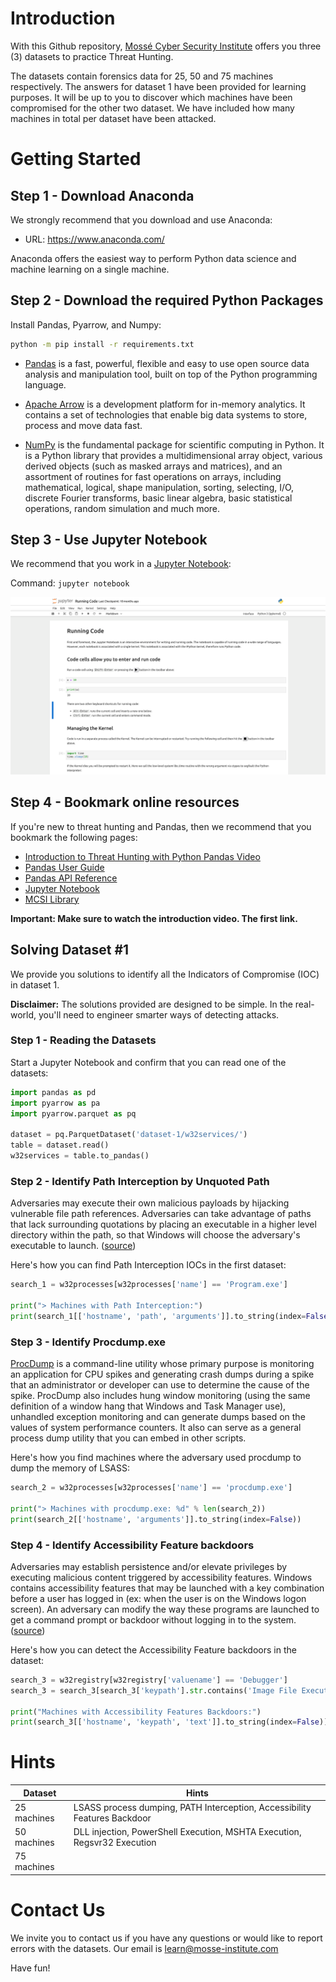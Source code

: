 # Introduction

With this Github repository, [Mossé Cyber Security Institute](https://www.mosse-institute.com/) offers you three (3) datasets to practice Threat Hunting.

The datasets contain forensics data for 25, 50 and 75 machines respectively. The answers for dataset 1 have been provided for learning purposes. It will be up to you to discover which machines have been compromised for the other two dataset. We have included how many machines in total per dataset have been attacked.

# Getting Started

## Step 1 - Download Anaconda

We strongly recommend that you download and use Anaconda:

* URL: https://www.anaconda.com/

Anaconda offers the easiest way to perform Python data science and machine learning on a single machine.

## Step 2 - Download the required Python Packages

Install Pandas, Pyarrow, and Numpy:

```bash
python -m pip install -r requirements.txt
```

- [Pandas](https://pandas.pydata.org/) is a fast, powerful, flexible and easy to use open source data analysis and manipulation tool, built on top of the Python programming language.

* [Apache Arrow](https://arrow.apache.org/docs/python/index.html) is a development platform for in-memory analytics. It contains a set of technologies that enable big data systems to store, process and move data fast.

- [NumPy](https://numpy.org/doc/stable/) is the fundamental package for scientific computing in Python. It is a Python library that provides a multidimensional array object, various derived objects (such as masked arrays and matrices), and an assortment of routines for fast operations on arrays, including mathematical, logical, shape manipulation, sorting, selecting, I/O, discrete Fourier transforms, basic linear algebra, basic statistical operations, random simulation and much more.

## Step 3 - Use Jupyter Notebook

We recommend that you work in a [Jupyter Notebook](https://jupyter-notebook.readthedocs.io/en/latest/):

Command: `jupyter notebook`

![](notebook-running-code.png)

## Step 4 - Bookmark online resources

If you're new to threat hunting and Pandas, then we recommend that you bookmark the following pages:

- [Introduction to Threat Hunting with Python Pandas Video](https://www.youtube.com/watch?v=YS_tT2NfLH0&ab_channel=Moss%C3%A9CyberSecurityInstitute)
- [Pandas User Guide](https://pandas.pydata.org/docs/user_guide/index.html)
- [Pandas API Reference](https://pandas.pydata.org/docs/reference/index.html)
- [Jupyter Notebook](https://jupyter-notebook.readthedocs.io/en/latest/)
- [MCSI Library](https://library.mosse-institute.com/cyber-domains/threat-hunting.html)

**Important: Make sure to watch the introduction video. The first link.**

## Solving Dataset #1

We provide you solutions to identify all the Indicators of Compromise (IOC) in dataset 1.

**Disclaimer:** The solutions provided are designed to be simple. In the real-world, you'll need to engineer smarter ways of detecting attacks.

### Step 1 - Reading the Datasets

Start a Jupyter Notebook and confirm that you can read one of the datasets:

```Python
import pandas as pd
import pyarrow as pa
import pyarrow.parquet as pq

dataset = pq.ParquetDataset('dataset-1/w32services/')
table = dataset.read()
w32services = table.to_pandas()
```

### Step 2 - Identify Path Interception by Unquoted Path

Adversaries may execute their own malicious payloads by hijacking vulnerable file path references. Adversaries can take advantage of paths that lack surrounding quotations by placing an executable in a higher level directory within the path, so that Windows will choose the adversary's executable to launch. ([source](https://attack.mitre.org/techniques/T1574/009/))

Here's how you can find Path Interception IOCs in the first dataset:

```python
search_1 = w32processes[w32processes['name'] == 'Program.exe']

print("> Machines with Path Interception:")
print(search_1[['hostname', 'path', 'arguments']].to_string(index=False))
```

### Step 3 - Identify Procdump.exe

[ProcDump](https://learn.microsoft.com/en-us/sysinternals/downloads/procdump) is a command-line utility whose primary purpose is monitoring an application for CPU spikes and generating crash dumps during a spike that an administrator or developer can use to determine the cause of the spike. ProcDump also includes hung window monitoring (using the same definition of a window hang that Windows and Task Manager use), unhandled exception monitoring and can generate dumps based on the values of system performance counters. It also can serve as a general process dump utility that you can embed in other scripts.

Here's how you find machines where the adversary used procdump to dump the memory of LSASS:

```python
search_2 = w32processes[w32processes['name'] == 'procdump.exe']

print("> Machines with procdump.exe: %d" % len(search_2))
print(search_2[['hostname', 'arguments']].to_string(index=False))
```

### Step 4 - Identify Accessibility Feature backdoors

Adversaries may establish persistence and/or elevate privileges by executing malicious content triggered by accessibility features. Windows contains accessibility features that may be launched with a key combination before a user has logged in (ex: when the user is on the Windows logon screen). An adversary can modify the way these programs are launched to get a command prompt or backdoor without logging in to the system. ([source](https://attack.mitre.org/techniques/T1546/008/))

Here's how you can detect the Accessibility Feature backdoors in the dataset:

```python
search_3 = w32registry[w32registry['valuename'] == 'Debugger']
search_3 = search_3[search_3['keypath'].str.contains('Image File Execution Options')]

print("Machines with Accessibility Features Backdoors:")
print(search_3[['hostname', 'keypath', 'text']].to_string(index=False))
```

# Hints

| Dataset | Hints |
|---------| ------|
| 25 machines | LSASS process dumping, PATH Interception, Accessibility Features Backdoor |
| 50 machines | DLL injection, PowerShell Execution, MSHTA Execution, Regsvr32 Execution |
| 75 machines | |

# Contact Us

We invite you to contact us if you have any questions or would like to report errors with the datasets. Our email is learn@mosse-institute.com

Have fun!
